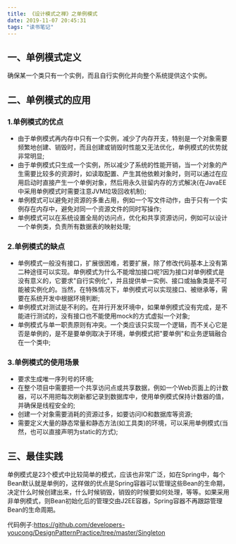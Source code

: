 ```yaml
---
title: 《设计模式之禅》之单例模式
date: 2019-11-07 20:45:31
tags: "读书笔记"
---
```


## 一、单例模式定义
确保某一个类只有一个实例，而且自行实例化并向整个系统提供这个实例。
<!--more-->

## 二、单例模式的应用


### 1.单例模式的优点
- 由于单例模式再内存中只有一个实例，减少了内存开支，特别是一个对象需要频繁地创建、销毁时，而且创建或销毁时性能又无法优化，单例模式的优势就非常明显;
- 由于单例模式只生成一个实例，所以减少了系统的性能开销，当一个对象的产生需要比较多的资源时，如读取配置、产生其他依赖对象时，则可以通过在应用启动时直接产生一个单例对象，然后用永久驻留内存的方式解决(在JavaEE中采用单例模式时需要注意JVM垃圾回收机制);
- 单例模式可以避免对资源的多重占用，例如一个写文件动作，由于只有一个实例存在内存中，避免对同一个资源文件的同时写操作;
- 单例模式可以在系统设置全局的访问点，优化和共享资源访问，例如可以设计一个单例类，负责所有数据表的映射处理;

### 2.单例模式的缺点
- 单例模式一般没有接口，扩展很困难，若要扩展，除了修改代码基本上没有第二种途径可以实现。单例模式为什么不能增加接口呢?因为接口对单例模式是没有意义的，它要求"自行实例化"，并且提供单一实例、接口或抽象类是不可能被实例化的。当然，在特殊情况下，单例模式可以实现接口、被继承等，需要在系统开发中根据环境判断;
- 单例模式对测试是不利的。在并行开发环境中，如果单例模式没有完成，是不能进行测试的，没有接口也不能使用mock的方式虚拟一个对象;
- 单例模式与单一职责原则有冲突。一个类应该只实现一个逻辑，而不关心它是否是单例的，是不是要单例取决于环境，单例模式把"要单例"和业务逻辑融合在一个类中;


### 3.单例模式的使用场景
- 要求生成唯一序列号的环境;
- 在整个项目中需要把一个共享访问点或共享数据，例如一个Web页面上的计数器，可以不用把每次刷新都记录到数据库中，使用单例模式保持计数器的值，并确保是线程安全的;
- 创建一个对象需要消耗的资源过多，如要访问IO和数据库等资源;
- 需要定义大量的静态常量和静态方法(如工具类)的环境，可以采用单例模式(当然，也可以直接声明为static的方式);



## 三、最佳实践
单例模式是23个模式中比较简单的模式，应该也非常广泛，如在Spring中，每个Bean默认就是单例的，这样做的优点是Spring容器可以管理这些Bean的生命期，决定什么时候创建出来，什么时候销毁，销毁的时候要如何处理，等等。如果采用非单例模式，则Bean初始化后的管理交由J2EE容器，Spring容器不再跟踪管理Bean的生命周期。

代码例子:https://github.com/developers-youcong/DesignPatternPractice/tree/master/Singleton